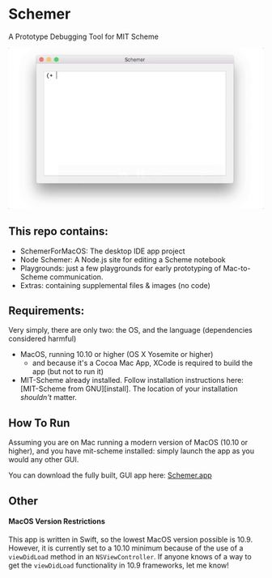 # Schemer
A Prototype Debugging Tool for MIT Scheme

![Preview](https://github.com/kennethshawfriedman/Schemer/blob/master/Photos%20and%20Videos/schemer-preview.gif?raw=true)

## This repo contains:

- SchemerForMacOS: The desktop IDE app project
- Node Schemer: A Node.js site for editing a Scheme notebook
- Playgrounds: just a few playgrounds for early prototyping of Mac-to-Scheme communication.
- Extras: containing supplemental files & images (no code)

## Requirements:

Very simply, there are only two: the OS, and the language (dependencies considered harmful)

- MacOS, running 10.10 or higher (OS X Yosemite or higher)
    - and because it's a Cocoa Mac App, XCode is required to build the app (but not to run it)
- MIT-Scheme already installed. Follow installation instructions here: [MIT-Scheme from GNU][install]. The location of your installation *shouldn't* matter.

## How To Run

Assuming you are on Mac running a modern version of MacOS (10.10 or higher), and you have mit-scheme installed: simply launch the app as you would any other GUI.

You can download the fully built, GUI app here: [Schemer.app][release]

[release]: https://github.com/kennethshawfriedman/Schemer/releases/latest

## Other

#### MacOS Version Restrictions
This app is written in Swift, so the lowest MacOS version possible is 10.9. However, it is currently set to a 10.10 minimum because of the use of a `viewDidLoad` method in an `NSViewController`. If anyone knows of a way to get the `viewDidLoad` functionality in 10.9 frameworks, let me know!
